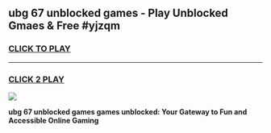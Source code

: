 
## ubg 67 unblocked games - Play Unblocked Gmaes & Free #yjzqm
<h3>
<a href="https://premium.freeplayer.one?title=ubg_67_unblocked_games&ref=01M">CLICK TO PLAY</a></h3>
<hr>

<h3>
<a href="https://premium.freeplayer.one?title=ubg_67_unblocked_games&ref=01M">CLICK 2 PLAY</a>
  
</h3>

<a href="https://premium.freeplayer.one?title=ubg_67_unblocked_games&ref=01M"><img src="https://clearcache.store/games.png"></a>


**ubg 67 unblocked games games unblocked: Your Gateway to Fun and Accessible Online Gaming**
